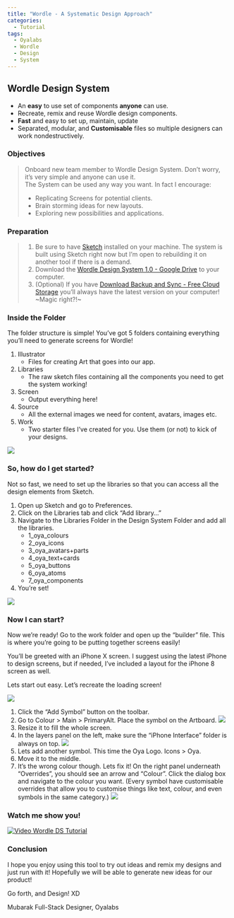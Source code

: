 ```yaml
---
title: "Wordle - A Systematic Design Approach"
categories:
  - Tutorial
tags:
  - Oyalabs
  - Wordle
  - Design
  - System
---
```


## Wordle Design System
* An **easy** to use set of components **anyone** can use.
* Recreate, remix and reuse Wordle design components.
* **Fast** and easy to set up, maintain, update
* Separated, modular, and **Customisable** files so multiple designers can work nondestructively.

### Objectives

> Onboard new team member to Wordle Design System. Don’t worry, it’s very simple and anyone can use it.  
> The System can be used any way you want. In fact I encourage: 
> - Replicating Screens for potential clients.  
> - Brain storming ideas for new layouts.  
> - Exploring new possibilities and applications.  

### Preparation

> 1. Be sure to have [Sketch](www.sketchapp.com) installed on your machine. The system is built using Sketch right now but I’m open to rebuilding it on another tool if there is a demand.  
> 2. Download the [Wordle Design System 1.0 - Google Drive](https://drive.google.com/drive/folders/1ESTSYQIbcY3BajA7kH1XXhia7mhnq0fR?usp=sharing) to your computer.  
> 3. (Optional) If you have [Download Backup and Sync - Free Cloud Storage](https://www.google.com/drive/download/backup-and-sync/) you’ll always have the latest version on your computer! ~Magic right?!~  

### Inside the Folder
The folder structure is simple! You’ve got 5 folders containing everything you’ll need to generate screens for Wordle!

1. Illustrator
	* Files for creating Art that goes into our app.
2. Libraries
	* The raw sketch files containing all the components you need to get the system working!
3. Screen
	* Output everything here!
4. Source
	* All the external images we need for content, avatars, images etc.
5. Work
	* Two starter files I’ve created for you. Use them (or not) to kick of your designs.

![](https://i.imgur.com/p5EXSD7.png)

### So, how do I get started?
Not so fast, we need to set up the libraries so that you can access all the design elements from Sketch.
1. Open up Sketch and go to Preferences.
2. Click on the Libraries tab and click “Add library…”
3. Navigate to the Libraries Folder in the Design System Folder and add all the libraries.
	* 1_oya_colours
	* 2_oya_icons
	* 3_oya_avatars+parts
	* 4_oya_text+cards
	* 5_oya_buttons
	* 6_oya_atoms
	* 7_oya_components
4. You’re set!

![](https://i.imgur.com/rCXKvq9.png)

###  Now I can start?
Now we’re ready! Go to the work folder and open up the “builder” file. This is where you’re going to be putting together screens easily!

You’ll be greeted with an iPhone X screen. I suggest using the latest iPhone to design screens, but if needed, I’ve included a layout for the iPhone 8 screen as well.

Lets start out easy. Let’s recreate the loading screen!

![](https://i.imgur.com/R5luMg4.png)

1. Click the “Add Symbol” button on the toolbar.
2. Go to Colour > Main > PrimaryAlt. Place the symbol on the Artboard.
![](https://i.imgur.com/rcnxGWm.png)
3. Resize it to fill the whole screen.
4. In the layers panel on the left, make sure the “iPhone Interface” folder is always on top.
![](https://i.imgur.com/rMP1SM2.png)
5. Lets add another symbol. This time the Oya Logo. Icons > Oya.
6. Move it to the middle.
7. It’s the wrong colour though. Lets fix it! On the right panel underneath “Overrides”, you should see an arrow and “Colour”. Click the dialog box and navigate to the colour you want. (Every symbol have customisable overrides that allow you to customise things like text, colour, and even symbols in the same category.)
![](https://i.imgur.com/YDleO9r.png)

###  Watch me show you!
[![Video Wordle DS Tutorial](https://i.imgur.com/5ejyjUX.png)](https://www.youtube.com/watch?v=xxjtf9Bpj4A)

### Conclusion
I hope you enjoy using this tool to try out ideas and remix my designs and just run with it! Hopefully we will be able to generate new ideas for our product!

Go forth, and Design! XD

Mubarak
Full-Stack Designer, Oyalabs
